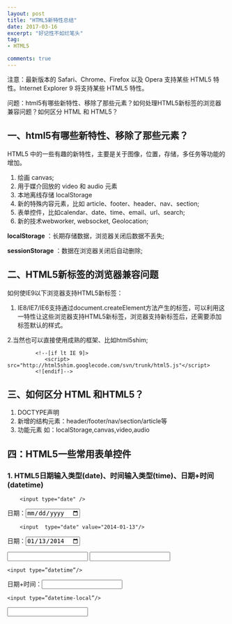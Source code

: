 ```yaml
---
layout: post
title: "HTML5新特性总结"
date: 2017-03-16
excerpt: "好记性不如烂笔头"
tag:
- HTML5

comments: true
---
```

注意：最新版本的 Safari、Chrome、Firefox 以及 Opera 支持某些 HTML5 特性。Internet Explorer 9 将支持某些 HTML5 特性。


问题：html5有哪些新特性、移除了那些元素？如何处理HTML5新标签的浏览器兼容问题？如何区分 HTML 和
HTML5？

## 一、html5有哪些新特性、移除了那些元素？

HTML5 中的一些有趣的新特性，主要是关于图像，位置，存储，多任务等功能的增加。

1. 绘画 canvas;
2. 用于媒介回放的 video 和 audio 元素
3. 本地离线存储 localStorage
4. 新的特殊内容元素，比如 article、footer、header、nav、section;
5. 表单控件，比如calendar、date、time、email、url、search;
6. 新的技术webworker, websocket, Geolocation;


**localStorage** ：长期存储数据，浏览器关闭后数据不丢失;

**sessionStorage** ：数据在浏览器关闭后自动删除;

## 二、HTML5新标签的浏览器兼容问题

如何使IE9以下浏览器支持HTML5新标签：

1. IE8/IE7/IE6支持通过document.createElement方法产生的标签，可以利用这一特性让这些浏览器支持HTML5新标签，浏览器支持新标签后，还需要添加标签默认的样式。


2.当然也可以直接使用成熟的框架、比如html5shim;
	
			 <!--[if lt IE 9]>
				<script> src="http://html5shim.googlecode.com/svn/trunk/html5.js"</script>
			 <![endif]-->


## 三、如何区分 HTML 和HTML5？
1. DOCTYPE声明
2. 新增的结构元素：header/footer/nav/section/article等
3. 功能元素 如：localStorage,canvas,video,audio


## 四：HTML5一些常用表单控件

### 1. HTML5日期输入类型(date)、时间输入类型(time)、日期+时间(datetime)

		<input type="date" />

日期：<input  type="date"/>

		<input  type="date" value="2014-01-13"/>

日期：<input  type="date" value="2014-01-13"/>


<input  type="datetime"/>

<input type=”time”/>

	<input type=”datetime”/>

日期+时间：<input type=”datetime”/>

	<input type=”datetime-local”/>

<input type=”datetime-local”/>

